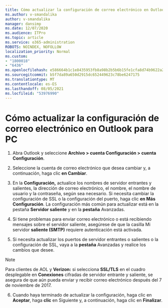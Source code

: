 ```yaml
---
title: Cómo actualizar la configuración de correo electrónico en Outlook para PC
ms.author: v-smandalika
author: v-smandalika
manager: dansimp
ms.date: 12/07/2020
ms.audience: ITPro
ms.topic: article
ms.service: o365-administration
ROBOTS: NOINDEX, NOFOLLOW
localization_priority: Normal
ms.custom:
- "1800018"
- "6436"
ms.openlocfilehash: e586664b1c1e8435953fb8a98b2b5b6b15fe1cfa8d74b9622a257cb1751fc799
ms.sourcegitcommit: b5f7da89a650d2915dc652449623c78be6247175
ms.translationtype: MT
ms.contentlocale: es-ES
ms.lasthandoff: 08/05/2021
ms.locfileid: "53976990"
---
```

# <a name="how-to-update-email-settings-in-outlook-for-pc"></a>Cómo actualizar la configuración de correo electrónico en Outlook para PC

1. Abra Outlook y seleccione **Archivo > cuenta Configuración > cuenta Configuración**.

2. Seleccione la cuenta de correo electrónico que desea cambiar y, a continuación, haga clic **en Cambiar**. 

3. En la **Configuración,** actualice los nombres de servidor entrantes y salientes, la dirección de correo electrónico, el nombre, el nombre de usuario y la contraseña, según sea necesario. Si necesita cambiar la configuración de SSL o la configuración del puerto, haga clic **en Más Configuración**. La configuración más común para actualizar está en la pestaña **Servidor saliente** y en la **pestaña** Avanzadas.

4. Si tiene problemas para enviar correo electrónico o está recibiendo mensajes sobre el servidor saliente, asegúrese de que la casilla Mi servidor **saliente (SMTP)** requiere autenticación está activada.

5. Si necesita actualizar los puertos de servidor entrantes o salientes o la configuración de SSL, vaya a la **pestaña** Avanzadas y realice los cambios que desee.

> [!NOTE]
> Para clientes de AOL y **Verizon:** si selecciona **SSL/TLS** en el cuadro desplegable en **Conexiones** cifradas de servidor entrante y saliente, se asegura de que aún pueda enviar y recibir correo electrónico después del 7 de noviembre de 2017.

6. Cuando haya terminado de actualizar la configuración, haga clic en **Aceptar**, haga **clic** en Siguiente y, a continuación, haga clic en **Finalizar**.


